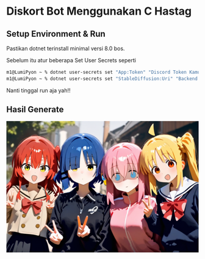 # Diskort Bot Menggunakan C Hastag

## Setup Environment & Run
Pastikan dotnet terinstall minimal versi 8.0 bos.

Sebelum itu atur beberapa Set User Secrets seperti
```bash
m1@LumiPyon ~ % dotnet user-secrets set "App:Token" "Discord Token Kamu"
m1@LumiPyon ~ % dotnet user-secrets set "StableDiffusion:Uri" "Backend Stable Diffusion Kamu (AUTOMATIC111 stable diffusion webui)"

```
Nanti tinggal run aja yah!!

## Hasil Generate
<img src="generated.png" alt="gambar anime"/>
